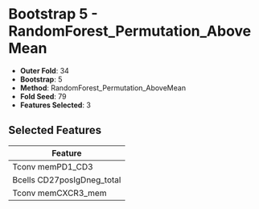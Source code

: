 # Bootstrap 5 - RandomForest_Permutation_AboveMean

- **Outer Fold**: 34
- **Bootstrap**: 5
- **Method**: RandomForest_Permutation_AboveMean
- **Fold Seed**: 79
- **Features Selected**: 3

## Selected Features

| Feature |
|---------|
| Tconv memPD1_CD3 |
| Bcells CD27posIgDneg_total |
| Tconv memCXCR3_mem |
